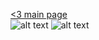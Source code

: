 [<3 main page](/main.md)<br/>
![alt text](https://www.pngitem.com/pimgs/m/43-430055_i-love-you-text-png-image-file-love.png)
![alt text](https://upload.wikimedia.org/wikipedia/commons/7/70/Symbolic_Love_Heart.png)
<link rel="shortcut icon" href="favicon.ico">
